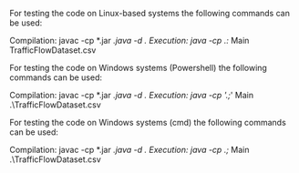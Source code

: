 For testing the code on Linux-based systems the following commands can be used:

Compilation:
javac -cp *.jar *.java -d .
Execution:
java -cp .:* Main TrafficFlowDataset.csv

For testing the code on Windows systems (Powershell) the following commands can be used:

Compilation:
javac -cp *.jar *.java -d .
Execution:
java -cp '.;*' Main .\TrafficFlowDataset.csv

For testing the code on Windows systems (cmd) the following commands can be used:

Compilation:
javac -cp *.jar *.java -d .
Execution:
java -cp .;* Main .\TrafficFlowDataset.csv
